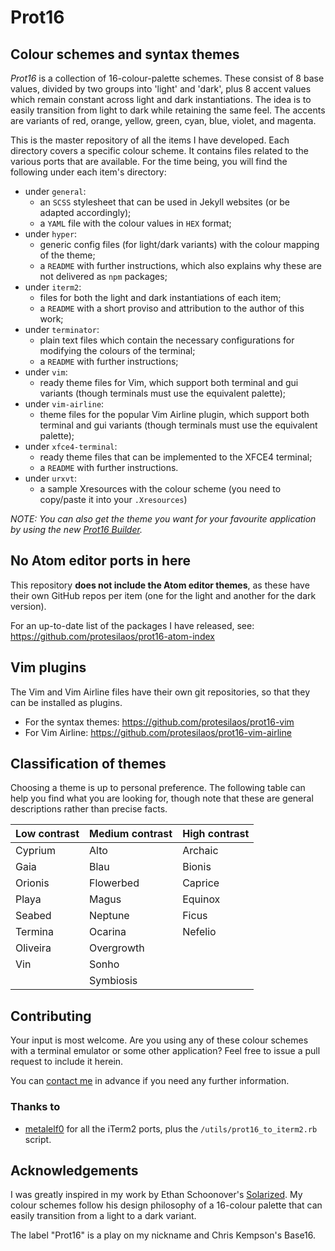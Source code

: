 # Prot16

## Colour schemes and syntax themes

*Prot16* is a collection of 16-colour-palette schemes. These consist of 8 base values, divided by two groups into 'light' and 'dark', plus 8 accent values which remain constant across light and dark instantiations. The idea is to easily transition from light to dark while retaining the same feel. The accents are variants of red, orange, yellow, green, cyan, blue, violet, and magenta.

This is the master repository of all the items I have developed. Each directory covers a specific colour scheme. It contains files related to the various ports that are available. For the time being, you will find the following under each item's directory:

- under `general`:
  - an `SCSS` stylesheet that can be used in Jekyll websites (or be adapted accordingly);
  - a `YAML` file with the colour values in `HEX` format;
- under `hyper`:
  - generic config files (for light/dark variants) with the colour mapping of the theme;
  - a `README` with further instructions, which also explains why these are not delivered as `npm` packages;
- under `iterm2`:
  - files for both the light and dark instantiations of each item;
  - a `README` with a short proviso and attribution to the author of this work;
- under `terminator`:
  - plain text files which contain the necessary configurations for modifying the colours of the terminal;
  - a `README` with further instructions;
- under `vim`:
  - ready theme files for Vim, which support both terminal and gui variants (though terminals must use the equivalent palette);
- under `vim-airline`:
  - theme files for the popular Vim Airline plugin, which support both terminal and gui variants (though terminals must use the equivalent palette);
- under `xfce4-terminal`:
  - ready theme files that can be implemented to the XFCE4 terminal;
  - a `README` with further instructions.
- under `urxvt`:
  - a sample Xresources with the colour scheme (you need to copy/paste it into your `.Xresources`)

*NOTE: You can also get the theme you want for your favourite application by using the new [Prot16 Builder](https://github.com/protesilaos/prot16-builder).*

## No Atom editor ports in here

This repository **does not include the Atom editor themes**, as these have their own GitHub repos per item (one for the light and another for the dark version).

For an up-to-date list of the packages I have released, see: https://github.com/protesilaos/prot16-atom-index

## Vim plugins

The Vim and Vim Airline files have their own git repositories, so that they can be installed as plugins.

- For the syntax themes: https://github.com/protesilaos/prot16-vim
- For Vim Airline: https://github.com/protesilaos/prot16-vim-airline

## Classification of themes

Choosing a theme is up to personal preference. The following table can help you find what you are looking for, though note that these are general descriptions rather than precise facts.

Low contrast | Medium contrast | High contrast
--- | --- | --- |
Cyprium | Alto | Archaic
Gaia | Blau | Bionis
Orionis | Flowerbed | Caprice
Playa | Magus | Equinox
Seabed | Neptune | Ficus
Termina | Ocarina | Nefelio
 | Oliveira | Overgrowth
 | Vin | Sonho
  |  | Symbiosis

## Contributing

Your input is most welcome. Are you using any of these colour schemes with a terminal emulator or some other application? Feel free to issue a pull request to include it herein.

You can [contact me](https://protesilaos.com/contact/) in advance if you need any further information.

### Thanks to

- [metalelf0](https://github.com/metalelf0) for all the iTerm2 ports, plus the `/utils/prot16_to_iterm2.rb` script.

## Acknowledgements

I was greatly inspired in my work by Ethan Schoonover's [Solarized](http://ethanschoonover.com/solarized). My colour schemes follow his design philosophy of a 16-colour palette that can easily transition from a light to a dark variant.

The label "Prot16" is a play on my nickname and Chris Kempson's Base16.
